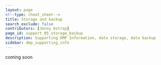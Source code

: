 ```yaml
---
layout: page
<!--type: cheat_sheet-->
title: Storage and backup
search_exclude: false
contributors: [Jenny Ostrop]
page_id: support_05_storage_backup
description: Supporting DMP Information, data storage, data backup
sidebar: dmp_supporting_info
---
```


coming soon
